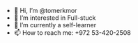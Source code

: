 - 👋 Hi, I’m @tomerkmor
- 👀 I’m interested in Full-stuck
- 🌱 I’m currently a self-learner
- 📫 How to reach me: +972 53-420-2508

<!---
tomerkmor/tomerkmor is a ✨ special ✨ repository because its `README.md` (this file) appears on your GitHub profile.
You can click the Preview link to take a look at your changes.
--->
